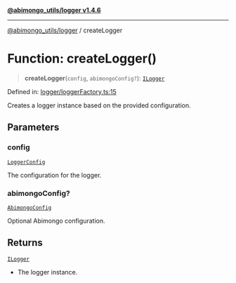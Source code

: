 [**@abimongo_utils/logger v1.4.6**](../README.md)

***

[@abimongo_utils/logger](../README.md) / createLogger

# Function: createLogger()

> **createLogger**(`config`, `abimongoConfig?`): [`ILogger`](../interfaces/ILogger.md)

Defined in: [logger/loggerFactory.ts:15](https://github.com/NodEm9/abimongo_utils/blob/44bde4aba239181e6f4030255b47a0bd30e0063b/logger/src/logger/loggerFactory.ts#L15)

Creates a logger instance based on the provided configuration.

## Parameters

### config

[`LoggerConfig`](../interfaces/LoggerConfig.md)

The configuration for the logger.

### abimongoConfig?

[`AbimongoConfig`](../type-aliases/AbimongoConfig.md)

Optional Abimongo configuration.

## Returns

[`ILogger`](../interfaces/ILogger.md)

- The logger instance.
